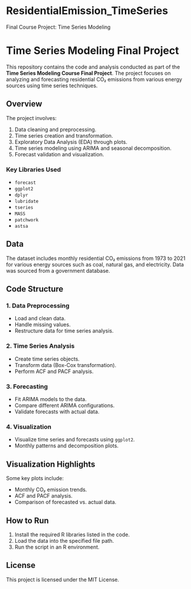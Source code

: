 # ResidentialEmission_TimeSeries
Final Course Project: Time Series Modeling

# Time Series Modeling Final Project

This repository contains the code and analysis conducted as part of the **Time Series Modeling Course Final Project**. The project focuses on analyzing and forecasting residential CO₂ emissions from various energy sources using time series techniques.

## Overview

The project involves:
1. Data cleaning and preprocessing.
2. Time series creation and transformation.
3. Exploratory Data Analysis (EDA) through plots.
4. Time series modeling using ARIMA and seasonal decomposition.
5. Forecast validation and visualization.

### Key Libraries Used

- `forecast`
- `ggplot2`
- `dplyr`
- `lubridate`
- `tseries`
- `MASS`
- `patchwork`
- `astsa`

## Data

The dataset includes monthly residential CO₂ emissions from 1973 to 2021 for various energy sources such as coal, natural gas, and electricity. Data was sourced from a government database.

## Code Structure

### 1. Data Preprocessing
- Load and clean data.
- Handle missing values.
- Restructure data for time series analysis.

### 2. Time Series Analysis
- Create time series objects.
- Transform data (Box-Cox transformation).
- Perform ACF and PACF analysis.

### 3. Forecasting
- Fit ARIMA models to the data.
- Compare different ARIMA configurations.
- Validate forecasts with actual data.

### 4. Visualization
- Visualize time series and forecasts using `ggplot2`.
- Monthly patterns and decomposition plots.

## Visualization Highlights

Some key plots include:
- Monthly CO₂ emission trends.
- ACF and PACF analysis.
- Comparison of forecasted vs. actual data.

## How to Run

1. Install the required R libraries listed in the code.
2. Load the data into the specified file path.
3. Run the script in an R environment.

## License

This project is licensed under the MIT License.
